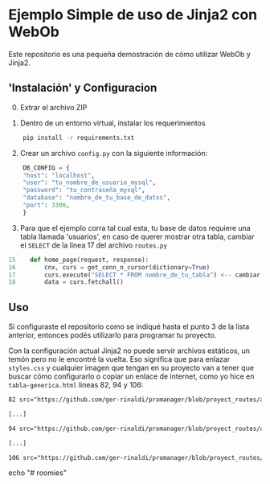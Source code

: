 # Ejemplo Simple de uso de Jinja2 con WebOb

Este repositorio es una pequeña demostración de cómo utilizar WebOb y Jinja2.

## 'Instalación' y Configuracion

0. Extrar el archivo ZIP

1. Dentro de un entorno virtual, instalar los requerimientos

``` bash
    pip install -r requirements.txt
```

2. Crear un archivo `config.py` con la siguiente información:

``` python
    DB_CONFIG = {
    "host": "localhost",
    "user": "tu_nombre_de_usuario_mysql",
    "password": "tu_contraseña_mysql",
    "database": "nombre_de_tu_base_de_datos",
    "port": 3306,
    }
```

3. Para que el ejemplo corra tal cual esta, tu base de datos requiere una tabla llamada 'usuarios', en caso de querer mostrar otra tabla, cambiar el `SELECT` de la linea 17 del archivo `routes.py`

``` python
15    def home_page(request, response):
16        cnx, curs = get_conn_n_cursor(dictionary=True)
17        curs.execute("SELECT * FROM nombre_de_tu_tabla") <-- cambiar esto!
18        data = curs.fetchall()
```

## Uso

Si configuraste el repositorio como se indiqué hasta el punto 3 de la lista anterior, entonces podés utilizarlo para programar tu proyecto.

Con la configuración actual Jinja2 no puede servir archivos estáticos, un temón pero no le encontré la vuelta. Eso significa que para enlazar `styles.css` y cualquier imagen que tengan en su proyecto van a tener que buscar cómo configurarlo o copiar un enlace de internet, como yo hice en `tabla-generica.html` lineas 82, 94 y 106:

``` html
82 src="https://github.com/ger-rinaldi/promanager/blob/proyect_routes/app/static/setting.png?raw=1"

[...]

94 src="https://github.com/ger-rinaldi/promanager/blob/proyect_routes/app/static/view.png?raw=1"

[...]

106 src="https://github.com/ger-rinaldi/promanager/blob/proyect_routes/app/static/recycle-bin.png?raw=1"
```
echo "# roomies" 
